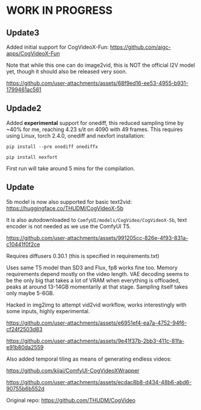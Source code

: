 # WORK IN PROGRESS
## Update3

Added initial support for CogVideoX-Fun: https://github.com/aigc-apps/CogVideoX-Fun

Note that while this one can do image2vid, this is NOT the official I2V model yet, though it should also be released very soon.

https://github.com/user-attachments/assets/68f9ed16-ee53-4955-b931-1799461ac561


## Updade2

Added **experimental** support for onediff, this reduced sampling time by ~40% for me, reaching 4.23 s/it on 4090 with 49 frames. 
This requires using Linux, torch 2.4.0, onediff and nexfort installation:

`pip install --pre onediff onediffx`

`pip install nexfort`

First run will take around 5 mins for the compilation.

## Update
5b model is now also supported for basic text2vid: https://huggingface.co/THUDM/CogVideoX-5b

It is also autodownloaded to `ComfyUI/models/CogVideo/CogVideoX-5b`, text encoder is not needed as we use the ComfyUI T5.

https://github.com/user-attachments/assets/991205cc-826e-4f93-831a-c10441f0f2ce

Requires diffusers 0.30.1 (this is specified in requirements.txt)

Uses same T5 model than SD3 and Flux, fp8 works fine too. Memory requirements depend mostly on the video length. 
VAE decoding seems to be the only big that takes a lot of VRAM when everything is offloaded, peaks at around 13-14GB momentarily at that stage.
Sampling itself takes only maybe 5-6GB.


Hacked in img2img to attempt vid2vid workflow, works interestingly with some inputs, highly experimental.

https://github.com/user-attachments/assets/e6951ef4-ea7a-4752-94f6-cf24f2503d83

https://github.com/user-attachments/assets/9e41f37b-2bb3-411c-81fa-e91b80da2559

Also added temporal tiling as means of generating endless videos:

https://github.com/kijai/ComfyUI-CogVideoXWrapper

https://github.com/user-attachments/assets/ecdac8b8-d434-48b6-abd6-90755b6b552d



Original repo:
https://github.com/THUDM/CogVideo
